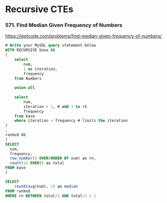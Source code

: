 # Recursive CTEs

### 571. Find Median Given Frequency of Numbers
https://leetcode.com/problems/find-median-given-frequency-of-numbers/

```sql
# Write your MySQL query statement below
WITH RECURSIVE base AS
(
    select
        num,
        1 as iteration, 
        frequency
    from Numbers
    
    union all
    
    select
        num,
        iteration + 1, # add 1 to rk 
        frequency
    from base
    where iteration < frequency # limits the iteration
)
, 
ranked AS 
(
SELECT 
  num, 
  frequency,
  row_number() OVER(ORDER BY num) as rn,
  count(1) OVER() as total
FROM base
)

SELECT 
    round(avg(num), 1) as median
FROM ranked
WHERE rn BETWEEN total/2 AND total/2 + 1
```
